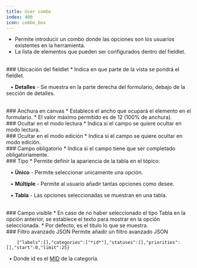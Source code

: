 ```yaml
---
title: User combo
index: 400
icon: combo_box
---
```

* Permite introducir un combo donde las opciones son los usuarios existentes en la herramienta.
* La lista de elementos que pueden ser configurados dentro del fieldlet.

<br />
### Ubicación del fieldlet
* Indica en que parte de la vista se pondrá el fieldlet. <br />

&nbsp; &nbsp;• **Detalles** - Se muestra en la parte derecha del formulario, debajo de la sección de detalles.<br />

<br />
### Anchura en canvas
* Establece el ancho que ocupará el elemento en el formulario.
* El valor máximo permitido es de 12 (100% de anchura).

<br />
### Ocultar en el modo lectura
* Indica si el campo se quiere ocultar en modo lectura.

<br />
### Ocultar en el modo edición
* Indica si el campo se quiere ocultar en modo edición.

<br />
### Campo obligatorio
* Indica si el campo tiene que ser completado obligatoriamente.

<br />
### Tipo
* Permite definir la apariencia de la tabla en el tópico:

&nbsp; &nbsp;• **Único** - Permite seleccionar unicamente una opción. <br />

&nbsp; &nbsp;• **Múltiple** - Permite al usuario añadir tantas opciones como desee. <br />

&nbsp; &nbsp;• **Tabla** - Las opciones seleccionadas se muestran en una tabla.


<br />
### Campo visible
* En caso de no haber seleccionado el tipo Tabla en la opción anterior, se establece el texto para mostrar en la opción seleccionada.
* Por defecto, es el titulo lo que se muestra.

<br />
### Filtro avanzado JSON
Permite añadir un filtro avanzado JSON

            
        {"labels":[],"categories":["*id*"],"statuses":[],"priorities":[],"start":0,"limit":25} 


&nbsp;&nbsp;• Donde id es el [MID](Conceptos/mid) de la categoría.
